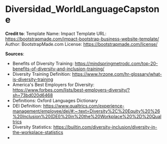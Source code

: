 # Diversidad_WorldLanguageCapstone

**Credit to**:
    Template Name: Impact
    Template URL: https://bootstrapmade.com/impact-bootstrap-business-website-template/
    Author: BootstrapMade.com
    License: https://bootstrapmade.com/license/
    
**Sources**:
- Benefits of Diversity Training: https://mindspringmetrodc.com/top-20-benefits-of-diversity-and-inclusion-training/
- Diversity Training Definition: https://www.hrzone.com/hr-glossary/what-is-diversity-training
- America's Best Employers for Diversity: https://www.forbes.com/lists/best-employers-diversity/?sh=73bd020d6468 
- Definitions: Oxford Languages Dictionary
- DEI Definition: https://www.qualtrics.com/experience-management/employee/dei/#:~:text=Diversity%2C%20Equity%20%26%20Inclusion%20(DEI)%20in%20the%20Workplace%20%2D%20Qualtrics
- Diversity Statistics: https://builtin.com/diversity-inclusion/diversity-in-the-workplace-statistics 
- 
